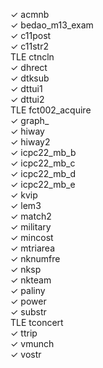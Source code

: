 ✓	acmnb  
✓	bedao_m13_exam  
✓	c11post  
✓	c11str2  
TLE	ctncln  
✓	dhrect  
✓	dtksub  
✓	dttui1  
✓	dttui2  
TLE	fct002_acquire  
✓	graph_  
✓	hiway  
✓	hiway2  
✓	icpc22_mb_b  
✓	icpc22_mb_c  
✓	icpc22_mb_d  
✓	icpc22_mb_e  
✓	kvip  
✓	lem3  
✓	match2  
✓	military  
✓	mincost  
✓	mtriarea  
✓	nknumfre  
✓	nksp  
✓	nkteam  
✓	paliny  
✓	power  
✓	substr  
TLE	tconcert  
✓	ttrip  
✓	vmunch  
✓	vostr  
